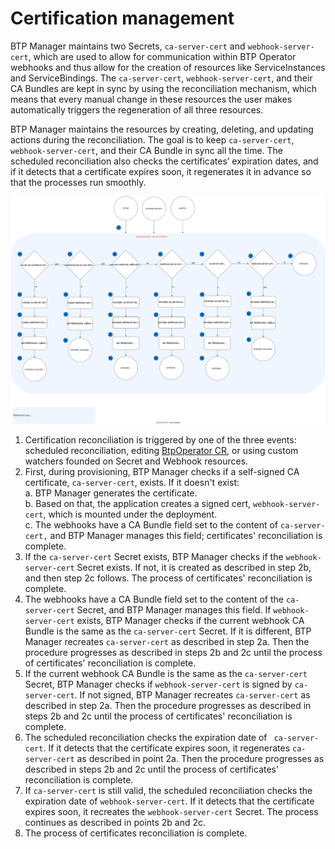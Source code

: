 # Certification management

BTP Manager maintains two Secrets, `ca-server-cert` and `webhook-server-cert`, which are used to allow for communication within BTP Operator webhooks and thus allow for the creation of resources like ServiceInstances and ServiceBindings. The `ca-server-cert`, `webhook-server-cert`, and their CA Bundles are kept in sync by using the reconciliation mechanism, which means that every manual change in these resources the user makes automatically triggers the regeneration of all three resources.

BTP Manager maintains the resources by creating, deleting, and updating actions during the reconciliation. The goal is to keep `ca-server-cert`, `webhook-server-cert`, and their CA Bundle in sync all the time. The scheduled reconciliation also checks the certificates’ expiration dates, and if it detects that a certificate expires soon, it regenerates it in advance so that the processes run smoothly.

![Certification management diagram](../assets/certs.svg)

1.	Certification reconciliation is triggered by one of the three events: scheduled reconciliation, editing [BtpOperator CR](/api/v1alpha1/btpoperator_types.go), or using custom watchers founded on Secret and Webhook resources. 
2.	First, during provisioning, BTP Manager checks if a self-signed CA certificate, `ca-server-cert`, exists. If it doesn't exist:  
    a.	BTP Manager generates the certificate.  
    b.	Based on that, the application creates a signed cert, `webhook-server-cert`, which is mounted under the deployment.  
    c.	The webhooks have a CA Bundle field set to the content of `ca-server-cert,` and BTP Manager manages this field; certificates' reconciliation is complete.  
3.	If the `ca-server-cert` Secret exists, BTP Manager checks if the `webhook-server-cert` Secret exists. If not, it is created as described in step 2b, and then step 2c follows. The process of certificates' reconciliation is complete.
4.	The webhooks have a CA Bundle field set to the content of the `ca-server-cert` Secret, and BTP Manager manages this field. If `webhook-server-cert` exists, BTP Manager checks if the current webhook CA Bundle is the same as the `ca-server-cert` Secret. If it is different, BTP Manager recreates `ca-server-cert` as described in step 2a. Then the procedure progresses as described in steps 2b and 2c until the process of certificates' reconciliation is complete.
5.	If the current webhook CA Bundle is the same as the `ca-server-cert` Secret, BTP Manager checks if `webhook-server-cert` is signed by `ca-server-cert`. If not signed, BTP Manager recreates `ca-server-cert` as described in step 2a. Then the procedure progresses as described in steps 2b and 2c until the process of certificates' reconciliation is complete.
6.	The scheduled reconciliation checks the expiration date of ` ca-server-cert`. If it detects that the certificate expires soon, it regenerates `ca-server-cert` as described in point 2a. Then the procedure progresses as described in steps 2b and 2c until the process of certificates' reconciliation is complete.
7.	If `ca-server-cert` is still valid, the scheduled reconciliation checks the expiration date of `webhook-server-cert`. If it detects that the certificate expires soon, it recreates the `webhook-server-cert` Secret. The process continues as described in points 2b and 2c.
8.	The process of certificates reconciliation is complete.
